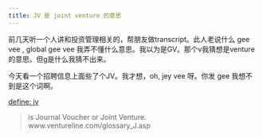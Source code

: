 ```yaml
---
title: JV 是 joint venture 的意思
---
```


<p>前几天听一个人讲和投资管理相关的，帮朋友做transcript。此人老说什么 gee vee , global gee vee 我弄不懂什么意思。我以为是GV。那个v我猜想是venture的意思。但g是什么我猜不出来。</p>

<p>今天看一个招聘信息上面些了个JV。我才想，oh, jey vee 呀。你发 gee 我想不到是这个词啊。</p>

<p><a href="http://www.google.com/search?q=define%3Ajv">define: jv</a></p>

<blockquote>
  <p>is Journal Voucher or Joint Venture.
  www.ventureline.com/glossary_J.asp</p>
</blockquote>
